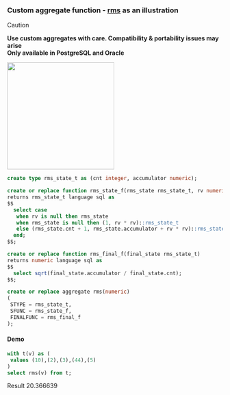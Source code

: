 ### Custom aggregate function - [rms](https://en.wikipedia.org/wiki/Root_mean_square) as an illustration 
> [!CAUTION]
> **Use custom aggregates with care. Compatibility & portability issues may arise**  
> **Only available in PostgreSQL and Oracle**
<img src=https://github.com/user-attachments/assets/bdd97929-5e23-43fc-93b1-a0fe42b15fcd width=250>

```sql
create type rms_state_t as (cnt integer, accumulator numeric);

create or replace function rms_state_f(rms_state rms_state_t, rv numeric)
returns rms_state_t language sql as
$$
  select case
   when rv is null then rms_state
   when rms_state is null then (1, rv * rv)::rms_state_t
   else (rms_state.cnt + 1, rms_state.accumulator + rv * rv)::rms_state_t
  end;
$$;

create or replace function rms_final_f(final_state rms_state_t)
returns numeric language sql as
$$
  select sqrt(final_state.accumulator / final_state.cnt);
$$;

create or replace aggregate rms(numeric)
(
 STYPE = rms_state_t,
 SFUNC = rms_state_f,
 FINALFUNC = rms_final_f
);
```
#### Demo
```sql
with t(v) as (
 values (10),(2),(3),(44),(5)
)
select rms(v) from t;
```
Result 20.366639
